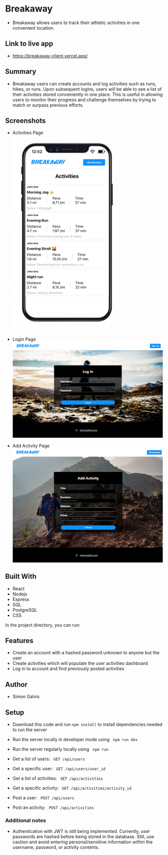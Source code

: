 # Breakaway
- Breakaway allows users to track their athletic activities in one convenient location.

## Link to live app
- https://breakaway-client.vercel.app/

## Summary
- Breakaway users can create accounts and log activities such as runs, hikes, or runs. Upon subsequent logins, users will be able to see a list of their activities stored conveniently in one place. This is useful in allowing users to monitor their progress and challenge themselves by trying to match or surpass previous efforts.

## Screenshots

- Activities Page<br/>
![Activities Page](/images/sample-hero.jpg)

- Login Page
![Login Page](/images/breakaway-login.png)

- Add Activity Page
![Add Activity Page](/images/breakaway-add-activity.png)



## Built With
- React
- Nodejs
- Express
- SQL
- PostgreSQL
- CSS

In the project directory, you can run:

## Features
- Create an account with a hashed password unknown to anyone but the user
- Create activities which will populate the user activities dashboard
- Log in to account and find previously posted activities

##
## Author
- Simon Galvis

## Setup 
- Download this code and run ``` npm install ``` to install dependencies needed to run the server

- Run the server locally in developer mode using ``` npm run dev```

- Run the server regularly locally using ``` npm run```

- Get a list of users: ``` GET /api/users```

- Get a specific user: ``` GET /api/users/user_id```

- Get a list of activities: ``` GET /api/activities```

- Get a specific activity: ``` GET /api/activities/activity_id```

- Post a user: ``` POST /api/users```

- Post an activity: ``` POST /api/activities```



### Additional notes
- Authentication with JWT is still being implemented. Currently, user passwords are hashed before being stored in the database. Still, use caution and avoid entering personal/sensitive information within the username, password, or activity contents.
